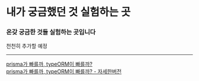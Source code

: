 # 내가 궁금했던 것 실험하는 곳
### 온갖 궁금한 것들 실험하는 곳입니다

천천히 추가할 예정

---

[prisma가 빠를까, typeORM이 빠를까?](https://github.com/HUN1i/experiments/tree/master/prismawhy)   
[prisma가 빠를까, typeORM이 빠를까? - 자세한버전](https://github.com/qlido/experiments/tree/master/orm_test)

